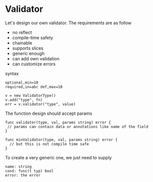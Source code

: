 # Validator

Let's design our own validator. The requirements are as follow

- no reflect
- compile-time safety
- chainable
- supports slices
- generic enough
- can add own validation
- can customize errors

syntax

```
optional,min=10
required,in=abc def,max=10
```

```
v = new ValidatorType()
v.add("type", fn)
err = v.validator("type", value)
```

The function design should accept params

```
func validator(type, val, params string) error {
 // params can contain data or annotations like name of the field 
}

func minValidator(type, val, params string) error {
  // but this is not compile time safe
}
```

To create a very generic one, we just need to supply 

```
name: string
cond: func(t typ) bool
error: the error
```
